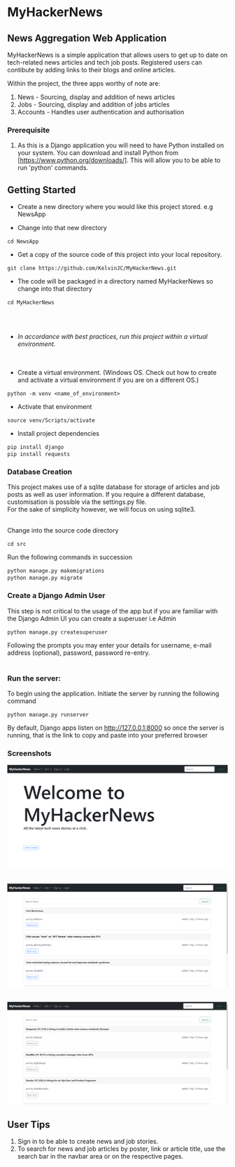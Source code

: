 # MyHackerNews

## News Aggregation Web Application

MyHackerNews is a simple application that allows users to get up to date on tech-related news articles and tech job posts. Registered users can contibute by adding links to their blogs and online articles.


Within the project, the three apps worthy of note are:
1. News - Sourcing, display and addition of news articles  
2. Jobs - Sourcing, display and addition of jobs articles  
3. Accounts - Handles user authentication and authorisation

### Prerequisite
1. As this is a Django application you will need to have Python installed on your system. You can download and install Python from 
[https://www.python.org/downloads/]. This will allow you to be able to run 'python' commands.


## Getting Started
* Create a new directory where you would like this project stored. e.g NewsApp

* Change into that new directory

```
cd NewsApp
```

* Get a copy of the source code of this project into your local repository.

```
git clone https://github.com/KelvinJC/MyHackerNews.git
```

* The code will be packaged in a directory named MyHackerNews so change into that directory

```
cd MyHackerNews
```

<br><br>
* *In accordance with best practices, run this project within a virtual environment.*<br>
<br><br>

* Create a virtual environment. (Windows OS. Check out how to create and activate a virtual environment if you are on a different OS.)

```
python -m venv <name_of_environment> 
```

* Activate that environment

```
source venv/Scripts/activate 
```

* Install project dependencies

```
pip install django
pip install requests
```


### Database Creation

This project makes use of a sqlite database for storage of articles and job posts as well as user information. If you require a different database, customisation is possible via the settings.py file. <br>
For the sake of simplicity however, we will focus on using sqlite3. <br><br>


Change into the source code directory

```
cd src 
```

Run the following commands in succession

```
python manage.py makemigrations
python manage.py migrate
```


### Create a Django Admin User
This step is not critical to the usage of the app but if you are familiar with the Django Admin UI you can create a superuser i.e Admin

```
python manage.py createsuperuser 
```

Following the prompts you may enter your details for username, e-mail address (optional), password, password re-entry. <br><br>



### Run the server:

To begin using the application. Initiate the server by running the following command

``` 
python manage.py runserver 
```

By default, Django apps listen on http://127.0.0.1:8000 so once the server is running, that is the link to copy and paste into your preferred browser


### Screenshots
![](zreadme_imgs/home.png)
<br><br>


![](zreadme_imgs/news.png)
<br><br>


![](zreadme_imgs/jobs.png)


## User Tips
1. Sign in to be able to create news and job stories.
2. To search for news and job articles by poster, link or article title, use the search bar in the navbar area or on the respective pages.
